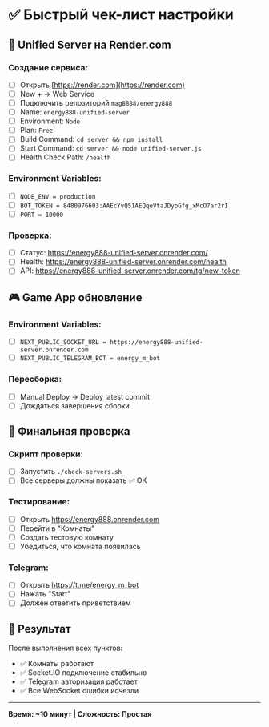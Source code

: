 # ✅ Быстрый чек-лист настройки

## 🎯 Unified Server на Render.com

### Создание сервиса:
- [ ] Открыть [https://render.com](https://render.com)
- [ ] New + → Web Service
- [ ] Подключить репозиторий `mag8888/energy888`
- [ ] Name: `energy888-unified-server`
- [ ] Environment: `Node`
- [ ] Plan: `Free`
- [ ] Build Command: `cd server && npm install`
- [ ] Start Command: `cd server && node unified-server.js`
- [ ] Health Check Path: `/health`

### Environment Variables:
- [ ] `NODE_ENV = production`
- [ ] `BOT_TOKEN = 8480976603:AAEcYvQ51AEQqeVtaJDypGfg_xMcO7ar2rI`
- [ ] `PORT = 10000`

### Проверка:
- [ ] Статус: https://energy888-unified-server.onrender.com/
- [ ] Health: https://energy888-unified-server.onrender.com/health
- [ ] API: https://energy888-unified-server.onrender.com/tg/new-token

## 🎮 Game App обновление

### Environment Variables:
- [ ] `NEXT_PUBLIC_SOCKET_URL = https://energy888-unified-server.onrender.com`
- [ ] `NEXT_PUBLIC_TELEGRAM_BOT = energy_m_bot`

### Пересборка:
- [ ] Manual Deploy → Deploy latest commit
- [ ] Дождаться завершения сборки

## 🧪 Финальная проверка

### Скрипт проверки:
- [ ] Запустить `./check-servers.sh`
- [ ] Все серверы должны показать ✅ OK

### Тестирование:
- [ ] Открыть https://energy888.onrender.com
- [ ] Перейти в "Комнаты"
- [ ] Создать тестовую комнату
- [ ] Убедиться, что комната появилась

### Telegram:
- [ ] Открыть https://t.me/energy_m_bot
- [ ] Нажать "Start"
- [ ] Должен ответить приветствием

## 🎉 Результат

После выполнения всех пунктов:
- ✅ Комнаты работают
- ✅ Socket.IO подключение стабильно
- ✅ Telegram авторизация работает
- ✅ Все WebSocket ошибки исчезли

---
**Время: ~10 минут | Сложность: Простая**
